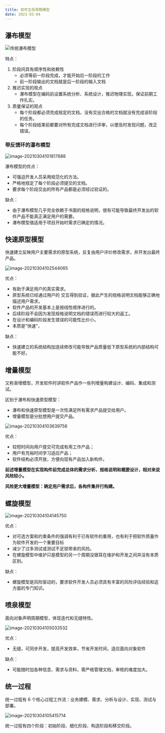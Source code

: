 ```yaml
---
title: 软件生存周期模型
date: 2021-03-04
---
```


## 瀑布模型

![传统瀑布模型](/soft_engineering/image-20210304101117234.png)

特点：

1. 阶段间具有顺序性和依赖性
   + 必须等前一阶段完成，才能开始后一阶段的工作
   + 前一阶段输出的文档就是后一阶段的输入文档
2. 推迟实现的观点
   + 瀑布模型在编码前设置系统分析、系统设计，推迟物理实现，保证前期工作扎实。
3. 质量保证的观点
   + 每个阶段都必须完成规定的文档，没有交出合格的文档就没有完成该阶段的任务。
   + 每个阶段结束前都要对所有完成文档进行评审，以便及时发现问题，改正错误。

### 带反馈环的瀑布模型

![image-20210304101817688](/soft_engineering/image-20210304101817688.png)

瀑布模型的优点：

+ 可强迫开发人员采用规范化的方法。
+ 严格地规定了每个阶段必须提交的文档。
+ 要求每个阶段交出的所有产品都是必须经过验证的。

缺点：

+ 由于瀑布模型几乎完全依赖于书面的规格说明，很有可能导致最终开发出的软件产品不能真正满足用户的需要。
+ 瀑布模型值适用于项目开始时需求已确定的情况。

## 快速原型模型

快速建立反映用户主要需求的原型系统，反复由用户评价修改需求，并开发出最终产品。

![image-20210304102544065](/soft_engineering/image-20210304102544065.png)

优点：

+ 有助于满足用户的真实需求。
+ 原型系统已经通过用户的 交互得到验证，据此产生的规格说明文档能够正确地描述用户需求。
+ 软件产品的开发基本上是按线性顺序进行的。
+ 后续阶段不会因为发现规格说明文档的错误而进行较大的返工。
+ 在设计和编码阶段发生错误的可能性比价小。
+ 本质是“快速”，

缺点：

+ 快速建立的系统结构加连续修改可能导致产品质量低下原型系统的内部结构可能不好。

## 增量模型

又称渐增模型，开发软件时讲软件产品作一些列增量构建设计、编码、集成和测试。

区别于瀑布和快速原型模型：

+ 瀑布和快速原型模型是一次性满足所有需求产品提交给用户。
+ 增量模型是分批想用户提交产品。

![image-20210304103639756](/soft_engineering/image-20210304103639756.png)

优点：

+ 较短时间向用户提交可完成有用工作产品；
+ 用户有充裕时间学习适应产品；
+ 软件结构必须开放，方便向现有产品加入新构件。

**前述增量模型在实现构件前完成总体的需求分析、规格说明和概要设计，相对来说风险较小。**

**风险更大增量模型：确定用户需求后，各构件集并行构建。**

## 螺旋模型

![image-20210304104145750](/soft_engineering/image-20210304104145750.png)

优点：

+ 对可选方案和约束条件的强调有利于已有软件的重用，也有利于把软件质量作为软件开发的一个重要目标
+ 减少了过多测试或测试不足锁带来的风险。
+ 在螺旋模型中维护只是模型的另一个周期没银耳在维护和开发之间并没有本质区别。

缺点：

+ 螺旋模型是风险驱动的，要求软件开发人员必须具有丰富的风险评估经验和这方面的专门知识。

## 喷泉模型

面向对象声明周期模型，体现迭代和无缝特性。

![image-20210304105033532](/soft_engineering/image-20210304105033532.png)

优点：

+ 无缝，可同步开发，提高开发效率，节省开发时间，适应面向对象软件

缺点：

+ 可能随时加各种信息、需求与资料，需严格管理文档，审核的难度加大。

## 统一过程

统一过程有 6 个核心过程工作流：业务建模、需求、分析与设计、实现、测试与部署。

![image-20210304105415714](/soft_engineering/image-20210304105415714.png)

统一过程有四个阶段：初始阶段、细化阶段、构造阶段和移交阶段。